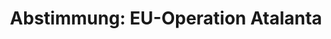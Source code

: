 ---
layout: abstimmung
title: "Abstimmung: EU-Operation Atalanta"
categories:
 - Bundeswehr
 - Ausland
tags:
 - EU
 - Atalanta
 - Piraterie
 - Somalia
 - UN
 - EU
 - NAVFOR
abstimmung:
 legislaturperiode: 18
 bundestagssitzung: 36
 abstimmung: 1
links:
 - title: https://www.bundestag.de/parlament/plenum/abstimmung/abstimmung?id=266
   url: https://www.bundestag.de/parlament/plenum/abstimmung/abstimmung?id=266
 - title: http://www.abgeordnetenwatch.de/verlaengerung_des_bundeswehreinsatzes_gegen_piraterie_operation_atalanta-1105-616.html
   url: http://www.abgeordnetenwatch.de/verlaengerung_des_bundeswehreinsatzes_gegen_piraterie_operation_atalanta-1105-616.html
data:
 - title: Abstimmungsergebnis 20140522_1-data.pdf
   url: /res/abstimmungsliste/20140522_1-data.pdf
 - title: Abstimmungsergebnis 20140522_1_xls-data.csv
   url: /res/abstimmungsliste/analyses/20140522_1_xls-data.csv
documents:
 - title: Drucksache 18/01282.pdf
   url: http://dip21.bundestag.de/dip21/btd/18/012/1801282.pdf
   local: /res/abstimmungsdaten/018-036-01/1801282.pdf
 - title: Drucksache 18/01486.pdf
   url: http://dip21.bundestag.de/dip21/btd/18/014/1801486.pdf
   local: /res/abstimmungsdaten/018-036-01/1801486.pdf
preview: |
     Deutscher Bundestag
    
     36. Sitzung des Deutschen Bundestages
     am Donnerstag, 22.Mai 2014
     Endgültiges Ergebnis der Namentlichen Abstimmung Nr. 1
    
     Beschlussempfehlung des Auswärtigen Ausschusses (3. Ausschuss) zu dem Antrag der
     Bundesregierung
     Fortsetzung der Beteiligung bewaffneter deutscher Streitkräfte an der EU-geführten
     Operation Atalanta zur Bekämpfung der Piraterie vor der Küste Somalias auf Grundlage des
     Seerechtsübereinkommens der Vereinten Nationen (VN) von 1982 und der Resolutionen
     1814 (2008) vom 15. Mai 2008, 1816 (2008) vom 2. Juni 2008, 1838 (2008) vom 7. Oktober
     2008, 1846 (2008) vom 2. Dezember 2008, 1851 (2008) vom 16. Dezember 2008, 1897 (2009)
     vom 30. November 2009, 1950 (2010) vom 23. November 2010, 2020 (2011) vom 22.
     November 2011, 2077 (2012) vom 21. November 2012, 2125 (2013) vom 18. November 2013
     und nachfolgender Resolutionen des Sicherheitsrates der VN in Verbindung mit der
     Gemeinsamen Aktion 2008/851/GASP des Rates der Europäischen Union (EU) vom 10.
     November 2008,
     dem Beschluss 2009/907/GASP des Rates der EU vom 8. Dezember 2009,
     dem Beschluss 2010/437/GAS des Rates der EU vom 30. Juli 2010,
     dem Beschluss 2010/766/GASP des Rates der EU vom 7. Dezember 2010,
     dem Beschluss 2012/174/GASP des Rates der EU vom 23. März 2012
     Drucksachen 18/1282 und 18/1486
    
     Abgegebene Stimmen insgesamt:
     Nicht abgegebene Stimmen:
     Ja-Stimmen:
    
     579
     52
     458
    
     Nein-Stimmen:
    
     70
    
     Enthaltungen:
    
     51
    
     Ungültige:
    
     Berlin, den 22.05.2014
    
     0
    
     Beginn: 16:44
     Ende: 16:47
    
    
---